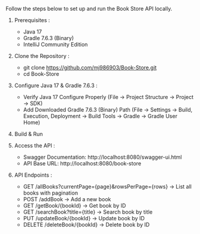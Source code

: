 Follow the steps below to set up and run the Book Store API locally.

1. Prerequisites :
    * Java 17
    * Gradle 7.6.3 (Binary)
    * IntelliJ Community Edition

2. Clone the Repository :
    * git clone https://github.com/mj986903/Book-Store.git
    * cd Book-Store
   
3. Configure Java 17 & Gradle 7.6.3 :
    * Verify Java 17 Configure Properly (File -> Project Structure -> Project -> SDK)
    * Add Downloaded Gradle 7.6.3 (Binary) Path (File -> Settings -> Build, Execution, Deployment -> Build Tools -> Gradle -> Gradle User Home)

4. Build & Run

5. Access the API :
    * Swagger Documentation: http://localhost:8080/swagger-ui.html
    * API Base URL: http://localhost:8080/book-store

6. API Endpoints :
   * GET    /allBooks?currentPage={page}&rowsPerPage={rows} -> List all books with pagination  
   * POST   /addBook                                       -> Add a new book  
   * GET    /getBook/{bookId}                              -> Get book by ID  
   * GET    /searchBook?title={title}                      -> Search book by title  
   * PUT    /updateBook/{bookId}                           -> Update book by ID  
   * DELETE /deleteBook/{bookId}                           -> Delete book by ID  
